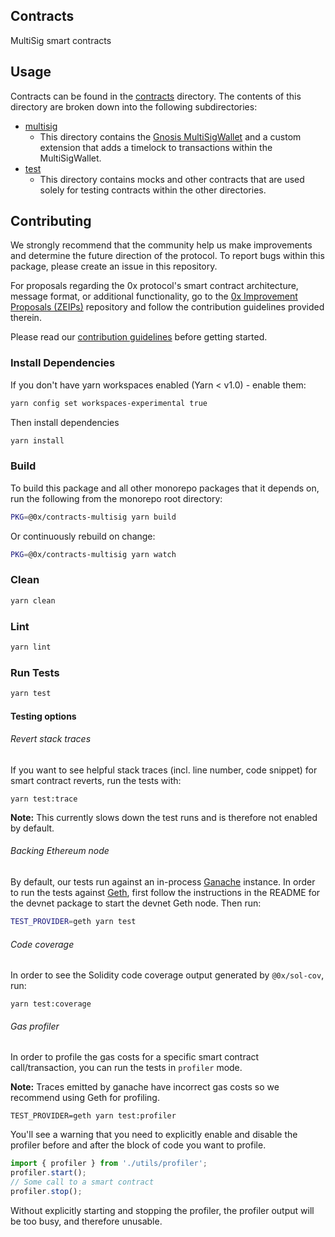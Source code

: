 ## Contracts

MultiSig smart contracts

## Usage

Contracts can be found in the [contracts](./contracts) directory. The contents of this directory are broken down into the following subdirectories:

*   [multisig](./contracts/multisig)
    *   This directory contains the [Gnosis MultiSigWallet](https://github.com/gnosis/MultiSigWallet) and a custom extension that adds a timelock to transactions within the MultiSigWallet.
*   [test](./contracts/test)
    *   This directory contains mocks and other contracts that are used solely for testing contracts within the other directories.

## Contributing

We strongly recommend that the community help us make improvements and determine the future direction of the protocol. To report bugs within this package, please create an issue in this repository.

For proposals regarding the 0x protocol's smart contract architecture, message format, or additional functionality, go to the [0x Improvement Proposals (ZEIPs)](https://github.com/0xProject/ZEIPs) repository and follow the contribution guidelines provided therein.

Please read our [contribution guidelines](../../CONTRIBUTING.md) before getting started.

### Install Dependencies

If you don't have yarn workspaces enabled (Yarn < v1.0) - enable them:

```bash
yarn config set workspaces-experimental true
```

Then install dependencies

```bash
yarn install
```

### Build

To build this package and all other monorepo packages that it depends on, run the following from the monorepo root directory:

```bash
PKG=@0x/contracts-multisig yarn build
```

Or continuously rebuild on change:

```bash
PKG=@0x/contracts-multisig yarn watch
```

### Clean

```bash
yarn clean
```

### Lint

```bash
yarn lint
```

### Run Tests

```bash
yarn test
```

#### Testing options

###### Revert stack traces

If you want to see helpful stack traces (incl. line number, code snippet) for smart contract reverts, run the tests with:

```
yarn test:trace
```

**Note:** This currently slows down the test runs and is therefore not enabled by default.

###### Backing Ethereum node

By default, our tests run against an in-process [Ganache](https://github.com/trufflesuite/ganache-core) instance. In order to run the tests against [Geth](https://github.com/ethereum/go-ethereum), first follow the instructions in the README for the devnet package to start the devnet Geth node. Then run:

```bash
TEST_PROVIDER=geth yarn test
```

###### Code coverage

In order to see the Solidity code coverage output generated by `@0x/sol-cov`, run:

```
yarn test:coverage
```

###### Gas profiler

In order to profile the gas costs for a specific smart contract call/transaction, you can run the tests in `profiler` mode.

**Note:** Traces emitted by ganache have incorrect gas costs so we recommend using Geth for profiling.

```
TEST_PROVIDER=geth yarn test:profiler
```

You'll see a warning that you need to explicitly enable and disable the profiler before and after the block of code you want to profile.

```typescript
import { profiler } from './utils/profiler';
profiler.start();
// Some call to a smart contract
profiler.stop();
```

Without explicitly starting and stopping the profiler, the profiler output will be too busy, and therefore unusable.
